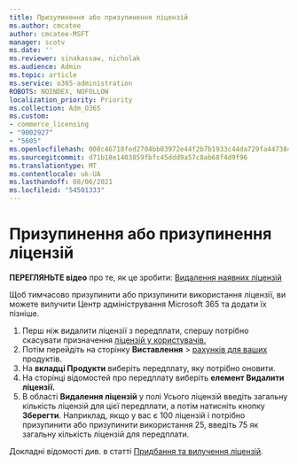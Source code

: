 ```yaml
---
title: Призупинення або призупинення ліцензій
ms.author: cmcatee
author: cmcatee-MSFT
manager: scotv
ms.date: ''
ms.reviewer: sinakassaw, nicholak
ms.audience: Admin
ms.topic: article
ms.service: o365-administration
ROBOTS: NOINDEX, NOFOLLOW
localization_priority: Priority
ms.collection: Adm_O365
ms.custom:
- commerce_licensing
- "9002927"
- "5605"
ms.openlocfilehash: 008c46718fed2704bb03972e44f2b7b1933c44da729fa4473841939cc5caed51
ms.sourcegitcommit: d71b18e1403859fbfc45ddd9a57c8ab68f4d9f96
ms.translationtype: MT
ms.contentlocale: uk-UA
ms.lasthandoff: 08/06/2021
ms.locfileid: "54501333"
---
```

# <a name="suspend-or-pause-licenses"></a>Призупинення або призупинення ліцензій

**ПЕРЕГЛЯНЬТЕ відео** про те, як це зробити: [Видалення наявних ліцензій](https://go.microsoft.com/fwlink/p/?linkid=2154938)

Щоб тимчасово призупинити або призупинити використання ліцензії, ви можете вилучити Центр адміністрування Microsoft 365 та додати їх пізніше.

1. Перш ніж видалити ліцензії з передплати, спершу потрібно скасувати призначення [ліцензій у користувачів.](/microsoft-365/admin/manage/remove-licenses-from-users)
2. Потім перейдіть на сторінку **Виставлення**  >  [рахунків для ваших](https://go.microsoft.com/fwlink/p/?linkid=842054) продуктів.
3. На **вкладці Продукти** виберіть передплату, яку потрібно оновити.
4. На сторінці відомостей про передплату виберіть **елемент Видалити ліцензії.**
5. В області **Видалення ліцензій** у  полі Усього ліцензій введіть загальну кількість ліцензій для цієї передплати, а потім натисніть кнопку **Зберегти**. Наприклад, якщо у вас є 100 ліцензій і потрібно призупинити або призупинити використання 25, введіть 75 як загальну кількість ліцензій для передплати.

Докладні відомості див. в статті [Придбання та вилучення ліцензій](/microsoft-365/commerce/licenses/buy-licenses).